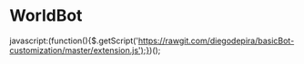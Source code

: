 WorldBot
========

javascript:(function(){$.getScript('https://rawgit.com/diegodepira/basicBot-customization/master/extension.js');})();
